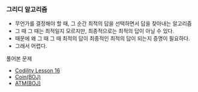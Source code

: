 ### 그리디 알고리즘

* 무언가를 결정해야 할 때, 그 순간 최적의 답을 선택하면서 답을 찾아내는 알고리즘
* 그 때 그 때는 최적일지 모르지만, 최종적으로는 최적의 답이 아닐 수 있다.
* 때문에 왜 그 때 그 때 최적의 답이 최종적인 최적의 답이 되는지 증명이 필요하다.
* 그래서 어렵다.

풀어본 문제
* [Codility Lesson 16](https://app.codility.com/programmers/lessons/16-greedy_algorithms/)
* [Coin(BOJ)]()
* [ATM(BOJ)]()

